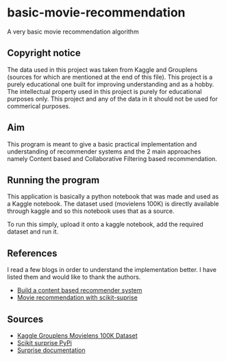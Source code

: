 # basic-movie-recommendation
A very basic movie recommendation algorithm

## Copyright notice
The data used in this project was taken from Kaggle and Grouplens (sources for which are mentioned at the end of this file). This project is a purely educational one built for improving understanding and as a hobby. The intellectual property used in this project is purely for educational purposes only. This project and any of the data in it should not be used for commerical purposes.

## Aim
This program is meant to give a basic practical implementation and understanding of recommender systems and the 2 main approaches namely Content based and Collaborative Filtering based recommendation.

## Running the program
This application is basically a python notebook that was made and used as a Kaggle notebook. The dataset used (movielens 100K) is directly available through kaggle and so this notebook uses that as a source. 

To run this simply, upload it onto a kaggle notebook, add the required dataset and run it.

## References
I read a few blogs in order to understand the implementation better. I have listed them and would like to thank the authors.
- [Build a content based recommender system](https://towardsdatascience.com/how-to-build-from-scratch-a-content-based-movie-recommender-with-natural-language-processing-25ad400eb243)
- [Movie recommendation with scikit-suprise](https://medium.com/hacktive-devs/recommender-system-made-easy-with-scikit-surprise-569cbb689824)

## Sources
- [Kaggle Grouplens Movielens 100K Dataset](https://www.kaggle.com/grouplens/movielens-latest-small)
- [Scikit surprise PyPi](https://pypi.org/project/scikit-surprise/)
- [Surprise documentation](https://surprise.readthedocs.io/en/stable/)
